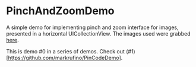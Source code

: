 # PinchAndZoomDemo

A simple demo for implementing pinch and zoom interface for images, presented in a horizontal UICollectionView. The images used were grabbed [here](https://www.pexels.com/).

This is demo #0 in a series of demos. Check out (#1)[https://github.com/markrufino/PinCodeDemo].
